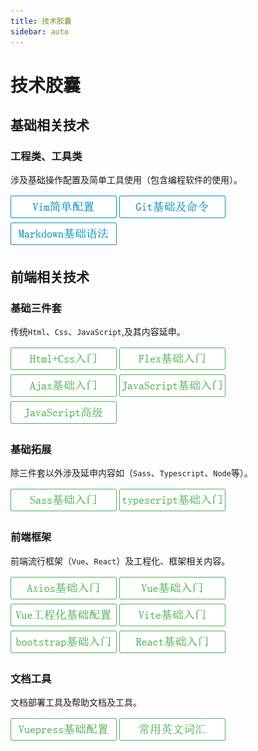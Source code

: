 ```yaml
---
title: 技术胶囊
sidebar: auto
---
```


# 技术胶囊

## 基础相关技术

### 工程类、工具类

涉及基础操作配置及简单工具使用（包含编程软件的使用）。

[![vim](../.vuepress/public/vimpz.png)](vim简单配置.md) 	[![git](../.vuepress/public/gitbase.png)](git基础及命令.md)	[![markdown](../.vuepress/public/markdown.png)](markdown基本语法.md)

## 前端相关技术

### 基础三件套

传统`Html`、`Css`、`JavaScript`,及其内容延申。

[![html+css](../.vuepress/public/html+css.png)](html+css入门.md)	[![flex](../.vuepress/public/flex.png)](flex基础入门.md)	[![ajax](../.vuepress/public/ajax.png)](ajax入门.md)	[![JavaScript](../.vuepress/public/JavaScript.png)](JavaScript基础入门.md)	[![JavaScript](../.vuepress/public/JavaScriptgj.png)](JavaScript高级.md)

### 基础拓展

除三件套以外涉及延申内容如（`Sass`、`Typescript`、`Node`等）。

[![sass](../.vuepress/public/sass.png)](sass基础入门.md)	[![typescript](../.vuepress/public/typescript.png)](typescript基础入门.md)

### 前端框架

前端流行框架（`Vue`、`React`）及工程化、框架相关内容。

[![axios](../.vuepress/public/axios.png)](axios入门.md)	[![vue](../.vuepress/public/vue.png)](vue基础入门.md)	[![vue工程](../.vuepress/public/vue-project.png)](vue工程化基础配置.md)	[![vite](../.vuepress/public/vite.png)](vite基础入门.md)	
[![bts](../.vuepress/public/bootstrap.png)](bootstrap基础入门.md)	[![react](../.vuepress/public/react.png)](react基础入门.md)

### 文档工具

文档部署工具及帮助文档及工具。

[![vuepress](../.vuepress/public/vuepress.png)](vuepress基础配置.md)	[![英文词汇](../.vuepress/public/ywch.png)](常用英文词汇.md)

